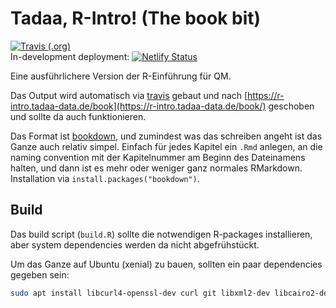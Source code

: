 # Tadaa, R-Intro! (The book bit)

 <!-- badges: start -->
[![Travis
(.org)](https://img.shields.io/travis/tadaadata/r-intro-book.svg?logo=travis)](https://travis-ci.org/tadaadata/r-intro-book)  
In-development deployment: [![Netlify Status](https://api.netlify.com/api/v1/badges/cf2c51a1-de80-4125-8add-f47afd3161a8/deploy-status)](https://app.netlify.com/sites/tadaa-r-intro-dev/deploys)
<!-- badges: end -->

Eine ausführlichere Version der R-Einführung für QM.

Das Output wird automatisch via [travis](https://travis-ci.org/tadaadata/r-intro-book) gebaut und nach [https://r-intro.tadaa-data.de/book](https://r-intro.tadaa-data.de/book/) geschoben und sollte da auch funktionieren.

Das Format ist [bookdown](https://bookdown.org/yihui/bookdown/usage.html), und zumindest was das schreiben angeht ist das Ganze auch relativ simpel. Einfach für jedes Kapitel ein `.Rmd` anlegen, an die naming convention mit der Kapitelnummer am Beginn des Dateinamens halten, und dann ist es mehr oder weniger ganz normales RMarkdown.  
Installation via `install.packages("bookdown")`.  

## Build

Das build script (`build.R`) sollte die notwendigen R-packages installieren, aber system dependencies werden da nicht abgefrühstückt.

Um das Ganze auf Ubuntu (xenial) zu bauen, sollten ein paar dependencies gegeben sein:

```bash
sudo apt install libcurl4-openssl-dev curl git libxml2-dev libcairo2-dev xvfb
```
